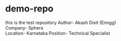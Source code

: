 # demo-repo
this is the test repository
Author- Akash Dixit (Enngg)
<br>
Company- Sphera<br>
Location- Karnataka
Position- Technical Specialist
